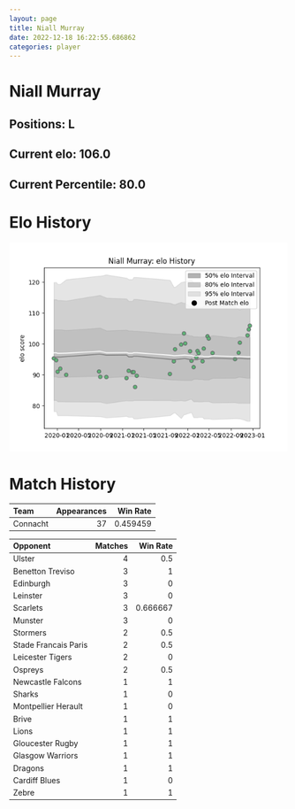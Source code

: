 ```yaml
---  
layout: page  
title: Niall Murray  
date: 2022-12-18 16:22:55.686862  
categories: player  
---
```

# Niall Murray

## Positions: L

## Current elo: 106.0

## Current Percentile: 80.0

# Elo History


![elo history](history_NiallMurray.png)
# Match History


| Team     |   Appearances |   Win Rate |
|:---------|--------------:|-----------:|
| Connacht |            37 |   0.459459 |

| Opponent             |   Matches |   Win Rate |
|:---------------------|----------:|-----------:|
| Ulster               |         4 |   0.5      |
| Benetton Treviso     |         3 |   1        |
| Edinburgh            |         3 |   0        |
| Leinster             |         3 |   0        |
| Scarlets             |         3 |   0.666667 |
| Munster              |         3 |   0        |
| Stormers             |         2 |   0.5      |
| Stade Francais Paris |         2 |   0.5      |
| Leicester Tigers     |         2 |   0        |
| Ospreys              |         2 |   0.5      |
| Newcastle Falcons    |         1 |   1        |
| Sharks               |         1 |   0        |
| Montpellier Herault  |         1 |   0        |
| Brive                |         1 |   1        |
| Lions                |         1 |   1        |
| Gloucester Rugby     |         1 |   1        |
| Glasgow Warriors     |         1 |   1        |
| Dragons              |         1 |   1        |
| Cardiff Blues        |         1 |   0        |
| Zebre                |         1 |   1        |